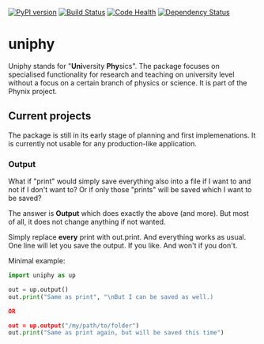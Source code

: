 [![PyPI version](https://badge.fury.io/py/uniphy.svg)](https://badge.fury.io/py/uniphy)
[![Build Status](https://travis-ci.org/Phynix/uniphy.svg?branch=master)](https://travis-ci.org/Phynix/uniphy)
[![Code Health](https://landscape.io/github/Phynix/uniphy/master/landscape.svg?style=flat)](https://landscape.io/github/Phynix/uniphy/master)
[![Dependency Status](https://www.versioneye.com/user/projects/5967cb390fb24f004276ac8c/badge.svg?style=flat-square)](https://www.versioneye.com/user/projects/5967cb390fb24f004276ac8c)


# uniphy
Uniphy stands for "**Uni**versity **Phy**sics". The package focuses on specialised functionality for research and teaching on university level without a focus on a certain branch of physics or science. It is part of the Phynix project.

## Current projects

The package is still in its early stage of planning and first implemenations. It is currently not usable for any production-like application.


### Output

What if "print" would simply save everything also into a file if I want to and not if I don't want to? Or if only those "prints" will be saved which I want to be saved?

The answer is **Output** which does exactly the above (and more). But most of all, it does not change anything if not wanted.

Simply replace **every** print with out.print. And everything works as usual. One line will let you save the output. If you like. And won't if you don't.

Minimal example:

```python
import uniphy as up

out = up.output()
out.print("Same as print", "\nBut I can be saved as well.)

OR

out = up.output("/my/path/to/folder")
out.print("Same as print again, but will be saved this time")
```
